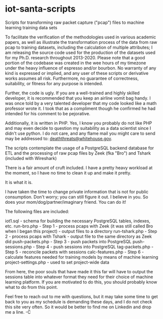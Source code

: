 # iot-santa-scripts
Scripts for transforming raw packet capture ("pcap") files to machine learning training data sets

To facilitate the verification of the methodologies used in various academic papers, as well as illustrate the transformation process of the data from raw pcap to training datasets, including the calculation of multiple attributes; I am releasing the source code used for the production of the datasets used for my Ph.D. research throughout 2013-2020.  Please note that a good portion of the codebase was created in the wee hours of my timezone under the heavy influence of espresso and/or bourbon.  No warranty of any kind is expressed or implied, and any user of these scripts or derivative works assumes all risk. Furthermore, no guarantee of correctness, suitability, or fitness for any purpose is intended.

Further, the code is ugly.  If you are a well-trained and highly skilled developer, it is recommended that you keep an airline vomit bag handy.  I was once told by a very talented developer that my code looked like a math professor wrote it.  I took that as a compliment though he confirmed he had intended for his comment to be pejorative.

Additionally, it is written in PHP.  Yes, I know you probably do not like PHP and may even decide to question my suitability as a data scientist since I didn't use python.  I do not care, and any flame mail you might care to send may be addressed to: deaththreats@whitehouse.gov.

The scripts contemplate the usage of a PostgreSQL backend database for ETL and the processing of raw pcap files by Zeek (fka "Bro") and Tshark (included with Wireshark)

There is a fair amount of cruft included. I have a pretty heavy workload at the moment, so I have no time to clean it up and make it pretty.  

It is what it is. <sigh>

I have taken the time to change private information that is not for public consumption.  Don't worry; you can still figure it out. I believe in you. So does your mom/dog/partner/imaginary friend.  You can do it!

The following files are included:

iot1.sql - schema for building the necessary PostgreSQL tables, indexes, etc.
run-bro.php - Step 1 - process pcaps with Zeek (it was still called Bro when I began this project) - output files to a directory
run-tshark.php - Step 2 - process pcaps with Tshark - output file to the same directory as Zeek did
push-packets.php - Step 3 - push packets into PostgreSQL
push-sessions.php - Step 4 - push sessions into PostgreSQL
tag-packets.php - Step 5 - reconcile packets with sessions
calc-features.php - Step 6 - calculate features needed for training models by means of machine learning
project-settings.php - used to set project-wide data

From here, the poor souls that have made it this far will have to output the sessions table into whatever format they need for their choice of machine learning platform.  If you are motivated to do this, you should probably know what to do from this point.

Feel free to reach out to me with questions, but it may take some time to get back to you as my schedule is demanding these days, and I do not check this site very often. So it would be better to find me on Linkedin and drop me a line. 
-C


